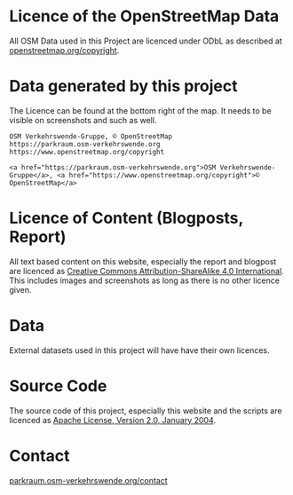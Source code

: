 # Licence of the OpenStreetMap Data

All OSM Data used in this Project are licenced under ODbL as described at [openstreetmap.org/copyright](https://www.openstreetmap.org/copyright).

# Data generated by this project

The Licence can be found at the bottom right of the map. It needs to be visible on screenshots and such as well.

    OSM Verkehrswende-Gruppe, © OpenStreetMap
    https://parkraum.osm-verkehrswende.org
    https://www.openstreetmap.org/copyright

```
<a href="https://parkraum.osm-verkehrswende.org">OSM Verkehrswende-Gruppe</a>, <a href="https://www.openstreetmap.org/copyright">© OpenStreetMap</a>
```

# Licence of Content (Blogposts, Report)

All text based content on this website, especially the report and blogpost are licenced as [Creative Commons Attribution-ShareAlike 4.0 International](http://creativecommons.org/licenses/by-sa/4.0/). This includes images and screenshots as long as there is no other licence given.

# Data

External datasets used in this project will have have their own licences.

# Source Code

The source code of this project, especially this website and the scripts are licenced as [Apache License, Version 2.0, January 2004](https://www.apache.org/licenses/LICENSE-2.0).

# Contact

[parkraum.osm-verkehrswende.org/contact](https://parkraum.osm-verkehrswende.org/contact)
